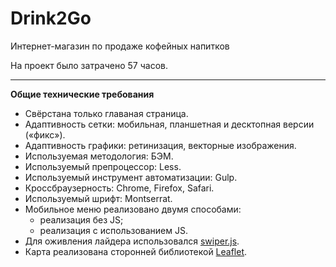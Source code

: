 # Drink2Go
Интернет-магазин по продаже кофейных напитков

На проект было затрачено 57 часов.

---

**Общие технические требования**

* Свёрстана только главаная страница.
* Адаптивность сетки: мобильная, планшетная и десктопная версии («фикс»).
* Адаптивность графики: ретинизация, векторные изображения.
* Используемая методология: БЭМ.
* Используемый препроцессор: Less.
* Используемый инструмент автоматизации: Gulp.
* Кроссбраузерность: Chrome, Firefox, Safari.
* Используемый шрифт: Montserrat.
* Мобильное меню реализовано двумя способами:
  - реализация без JS;
  - реализация с использованием JS.
* Для оживления лайдера использовался [swiper.js](https://swiperjs.com/).
* Карта реализована сторонней библиотекой [Leaflet](https://leafletjs.com/).
